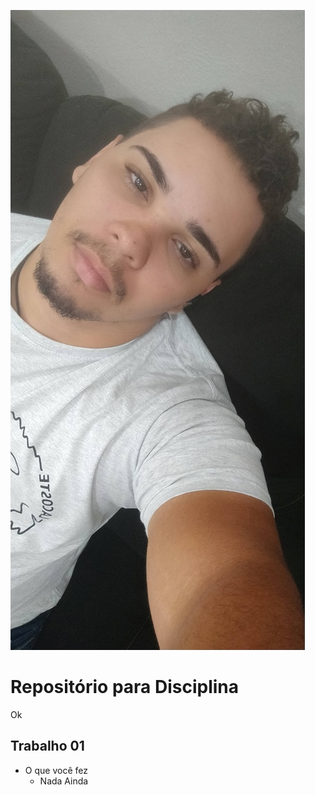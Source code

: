 
![](Paulo-Henrique.jpg)

# Repositório para Disciplina

Ok


## Trabalho 01

- O que você fez
    - Nada Ainda

